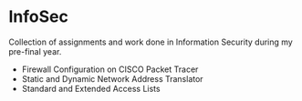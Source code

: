 # InfoSec
Collection of assignments and work done in Information Security during my pre-final year. 
<ul>
<li>Firewall Configuration on CISCO Packet Tracer</li>
<li>Static and Dynamic Network Address Translator</li>
<li>Standard and Extended Access Lists</li>
</ul>
